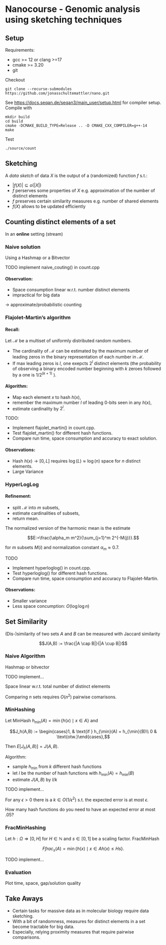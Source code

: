 # Nanocourse - Genomic analysis using sketching techniques


## Setup

Requirements:

 - gcc >= 12 or clang >=17
 - cmake >= 3.20
 - git

Checkout
```
git clone --recurse-submodules https://github.com/jonasschultemattler/nano.git
```

See https://docs.seqan.de/seqan3/main_user/setup.html for compiler setup. Compile with

```
mkdir build
cd build
cmake -DCMAKE_BUILD_TYPE=Release .. -D CMAKE_CXX_COMPILER=g++-14
make
```

Test
```
./source/count
```

## Sketching

A *data sketch* of data $X$ is the output of a (randomized) function $f$ s.t.:
 - $|f(X)| \subseteq o(|X|)$
 - $f$ perserves some properties of $X$ e.g. approximation of the number of distinct elements
 - $f$ preserves certain similarity measures e.g. number of shared elements
 - $f(X)$ allows to be updated efficiently


## Counting distinct elements of a set

In an **online** setting (stream)


### Naive solution

Using a Hashmap or a Bitvector

TODO implement naive_couting() in count.cpp

<!-- TODO plot space consumption/number of k-mers in plot.py -->


#### Observation:

- Space consumption linear w.r.t. number distinct elements
- impractical for big data

-> approximate/probabilistic counting


### Flajolet-Martin’s algorithm

#### Recall:

Let $\mathcal{M}$ be a multiset of uniformly distributed random numbers.
 - The cardinality of $\mathcal{M}$ can be estimated by the maximum number of leading zeros in the binary representation of each number in $\mathcal{M}$.
 - If max leading zeros is $l$, one exepcts $2^l$ distinct elements
(the probability of observing a binary encoded number beginning with $k$ zeroes followed by a one is $1/2^{(k+1)}$ ).

#### Algorithm:

- Map each element $x$ to hash $h(x)$,
- remember the maximum number $l$ of leading 0-bits seen in any $h(x)$,
- estimate cardinality by $2^l$.

TODO:
- Implement flajolet_martin() in count.cpp.
- Test flajolet_martin() for different hash functions.
- Compare run time, space consumption and accuracy to exact solution.


#### Observations:

 - Hash $h(x) \rightarrow [0,L]$ requires $\log(L) \approx \log(n)$ space for $n$ distinct elements.
 - Large Variance


### HyperLogLog

#### Refinement:
- split $\mathcal{M}$ into $m$ subsets,
- estimate cardinalities of subsets,
- return mean.

The normalized version of the harmonic mean is the estimate
```math
E:=\frac{\alpha_m m^2}{\sum_{j=1}^m 2^{-M(j)}}.
```
for $m$ subsets $M(i)$ and normalization constant $\alpha_m \approx 0.7$.

TODO
- Implement hyperloglog() in count.cpp.
- Test hyperloglog() for different hash functions.
- Compare run time, space consumption and accuracy to Flajolet-Martin.


#### Observations:

- Smaller variance
- Less space concumption: $O(\log \log n)$



## Set Similarity

(Dis-)similarity of two sets $A$ and $B$ can be measured with Jaccard similarity
```math
J(A,B) := \frac{|A \cap B|}{|A \cup B|}
```


### Naive Algorithm

Hashmap or bitvector

TODO implement...

Space linear w.r.t. total number of distinct elements

Comparing $n$ sets requires $O(n^2)$ pairwise comarisons.


### MinHashing

Let MinHash $h_{\min}(A) = \min \lbrace h(x) \mid x \in A \rbrace$ and
```math
J_h(A,B) := \begin{cases}1, & \text{if } h_{\min}(A) = h_{\min}(B)\\ 0 & \text{otw.}\end{cases},
```
Then $E[J_h(A,B)] = J(A,B)$.

Algorithm:

- sample $h_{\min}$ from $k$ different hash functions
- let $l$ be the number of hash functions with $h_{\min}(A) = h_{\min}(B)$
- estimate $J(A,B)$ by $l/k$

TODO implement...

For any $\epsilon > 0$ there is a $k \in O(1/\epsilon^2)$ s.t. the expected error is at most $\epsilon$.

How many hash functions do you need to have an expected error at most $.05$?


### FracMinHashing

Let $h: \Omega \Rightarrow [0,H]$ for $H \in \mathbb{N}$ and $s \in [0,1]$ be a scaling factor. FracMinHash
```math
Ffrac_{s}(A) = \min \{ h(x) \mid x \in A h(x) \leq H s \}.
```

TODO implement...



### Evaluation

Plot time, space, gap/solution quality



## Take Aways

- Certain tasks for massive data as in molecular biology require data sketching.
- With a bit of randomness, measures for distinct elements in a set become tractable for big data.
- Especially, relying proximity measures that require pairwise comparisons.





